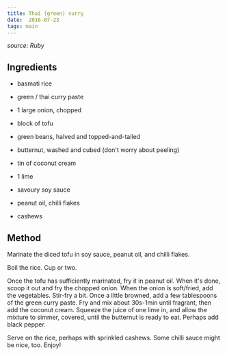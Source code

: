 ```yaml
---
title: Thai (green) curry
date:  2016-07-23
tags: main
---
```


*source:  Ruby*

Ingredients
------------

- basmati rice

- green / thai curry paste
- 1 large onion, chopped
- block of tofu

- green beans, halved and topped-and-tailed
- butternut, washed and cubed (don't worry about peeling)

- tin of coconut cream
- 1 lime
- savoury soy sauce
- peanut oil, chilli flakes
- cashews


Method
---------

Marinate the diced tofu in soy sauce, peanut oil, and chilli flakes.

Boil the rice.  Cup or two.

Once the tofu has sufficiently marinated, fry it in peanut oil.  When
it's done, scoop it out and fry the chopped onion.  When the onion is
soft/fried, add the vegetables.  Stir-fry a bit.  Once a little
browned, add a few tablespoons of the green curry paste.  Fry and mix
about 30s-1min until fragrant, then add the coconut cream.  Squeeze
the juice of one lime in, and allow the mixture to simmer, covered,
until the butternut is ready to eat.  Perhaps add black pepper.

Serve on the rice, perhaps with sprinkled cashews.  Some chilli sauce
might be nice, too.  Enjoy!

